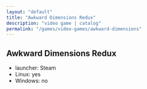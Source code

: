 ```yaml
---
layout: "default"
title: "Awkward Dimensions Redux"
description: "video game | catalog"
permalink: "/games/video-games/awkward-dimensions"
---
```


## Awkward Dimensions Redux

- launcher: Steam
- Linux: yes
- Windows: no
